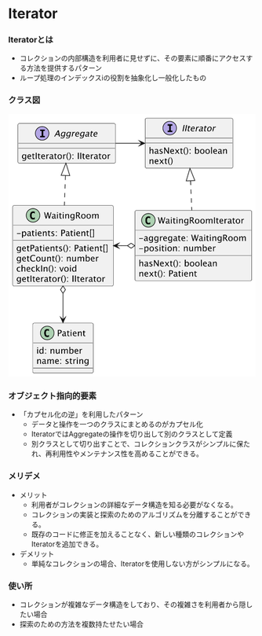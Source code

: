 # Iterator

### Iteratorとは
- コレクションの内部構造を利用者に見せずに、その要素に順番にアクセスする方法を提供するパターン
- ループ処理のインデックスiの役割を抽象化し一般化したもの

### クラス図
![クラス図](./%E3%82%AF%E3%83%A9%E3%82%B9%E5%9B%B3.png)

### オブジェクト指向的要素
- 「カプセル化の逆」を利用したパターン
  - データと操作を一つのクラスにまとめるのがカプセル化
  - IteratorではAggregateの操作を切り出して別のクラスとして定義
  - 別クラスとして切り出すことで、コレクションクラスがシンプルに保たれ、再利用性やメンテナンス性を高めることができる。

### メリデメ
- メリット
  - 利用者がコレクションの詳細なデータ構造を知る必要がなくなる。
  - コレクションの実装と探索のためのアルゴリズムを分離することができる。
  - 既存のコードに修正を加えることなく、新しい種類のコレクションやIteratorを追加できる。
- デメリット
  - 単純なコレクションの場合、Iteratorを使用しない方がシンプルになる。

### 使い所
- コレクションが複雑なデータ構造をしており、その複雑さを利用者から隠したい場合
- 探索のための方法を複数持たせたい場合